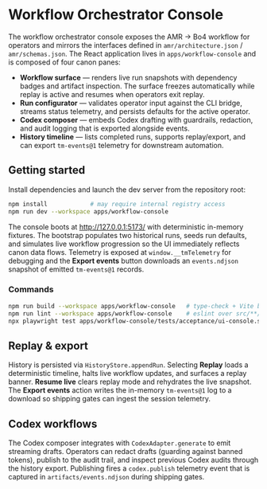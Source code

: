 # Workflow Orchestrator Console

The workflow orchestrator console exposes the AMR → Bo4 workflow for operators
and mirrors the interfaces defined in `amr/architecture.json` /
`amr/schemas.json`. The React application lives in `apps/workflow-console` and
is composed of four canon panes:

- **Workflow surface** — renders live run snapshots with dependency badges and
  artifact inspection. The surface freezes automatically while replay is active
  and resumes when operators exit replay.
- **Run configurator** — validates operator input against the CLI bridge,
  streams status telemetry, and persists defaults for the active operator.
- **Codex composer** — embeds Codex drafting with guardrails, redaction, and
  audit logging that is exported alongside events.
- **History timeline** — lists completed runs, supports replay/export, and can
  export `tm-events@1` telemetry for downstream automation.

## Getting started

Install dependencies and launch the dev server from the repository root:

```bash
npm install            # may require internal registry access
npm run dev --workspace apps/workflow-console
```

The console boots at <http://127.0.0.1:5173/> with deterministic in-memory
fixtures. The bootstrap populates two historical runs, seeds run defaults, and
simulates live workflow progression so the UI immediately reflects canon data
flows. Telemetry is exposed at `window.__tmTelemetry` for debugging and the
**Export events** button downloads an `events.ndjson` snapshot of emitted
`tm-events@1` records.

### Commands

```bash
npm run build --workspace apps/workflow-console   # type-check + Vite build
npm run lint --workspace apps/workflow-console    # eslint over src/**/*
npx playwright test apps/workflow-console/tests/acceptance/ui-console.spec.ts
```

## Replay & export

History is persisted via `HistoryStore.appendRun`. Selecting **Replay** loads a
deterministic timeline, halts live workflow updates, and surfaces a replay
banner. **Resume live** clears replay mode and rehydrates the live snapshot. The
**Export events** action writes the in-memory `tm-events@1` log to a download so
shipping gates can ingest the session telemetry.

## Codex workflows

The Codex composer integrates with `CodexAdapter.generate` to emit streaming
drafts. Operators can redact drafts (guarding against banned tokens), publish to
the audit trail, and inspect previous Codex audits through the history export.
Publishing fires a `codex.publish` telemetry event that is captured in
`artifacts/events.ndjson` during shipping gates.
